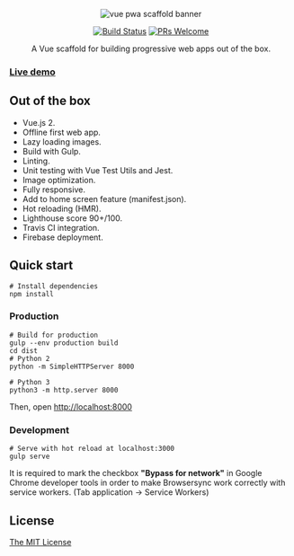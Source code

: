 <p align="center">
<img src="https://github.com/francarmona/vue-pwa-es6-gulp-scaffold/blob/master/src/assets/img/vue-pwa-scaffold-banner.png" alt="vue pwa scaffold banner" />
</p>

<p align="center">
  <a href="https://travis-ci.org/francarmona/vue-pwa-es6-gulp-scaffold"><img alt="Build Status" src="https://travis-ci.org/francarmona/vue-pwa-es6-gulp-scaffold.svg?branch=master"></a>
  <a href="http://makeapullrequest.com"><img alt="PRs Welcome" src="https://img.shields.io/badge/PRs-welcome-brightgreen.svg?style=flat-square"></a>
</p>

<p align="center">
  A Vue scaffold for building progressive web apps out of the box.
</p>

### [Live demo](https://pwa-es6-gulp-scaffold.firebaseapp.com)

## Out of the box

* Vue.js 2.
* Offline first web app.
* Lazy loading images.
* Build with Gulp.
* Linting.
* Unit testing with Vue Test Utils and Jest.
* Image optimization.
* Fully responsive.
* Add to home screen feature (manifest.json).
* Hot reloading (HMR).
* Lighthouse score 90+/100.
* Travis CI integration.
* Firebase deployment.

## Quick start
```shell
# Install dependencies
npm install
```
### Production
```shell
# Build for production
gulp --env production build
cd dist
# Python 2
python -m SimpleHTTPServer 8000

# Python 3
python3 -m http.server 8000
```
Then, open [http://localhost:8000](http://localhost:8000/)

### Development
```shell
# Serve with hot reload at localhost:3000
gulp serve
```
It is required to mark the checkbox **"Bypass for network"** in Google Chrome developer tools in order to make Browsersync work correctly with service workers. (Tab application -> Service Workers)

## License

[The MIT License](http://opensource.org/licenses/MIT)

